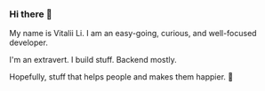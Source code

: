 ### Hi there 👋

My name is Vitalii Li. I am an easy-going, curious, and well-focused developer.

I'm an extravert. I build stuff. Backend mostly.

Hopefully, stuff that helps people and makes them happier. 🙂

<!--
**leevg/leevg** is a ✨ _special_ ✨ repository because its `README.md` (this file) appears on your GitHub profile.

Here are some ideas to get you started:

- 🔭 I’m currently working on ...
- 🌱 I’m currently learning ...
- 👯 I’m looking to collaborate on ...
- 🤔 I’m looking for help with ...
- 💬 Ask me about ...
- 📫 How to reach me: ...
- 😄 Pronouns: ...
- ⚡ Fun fact: ...
-->
